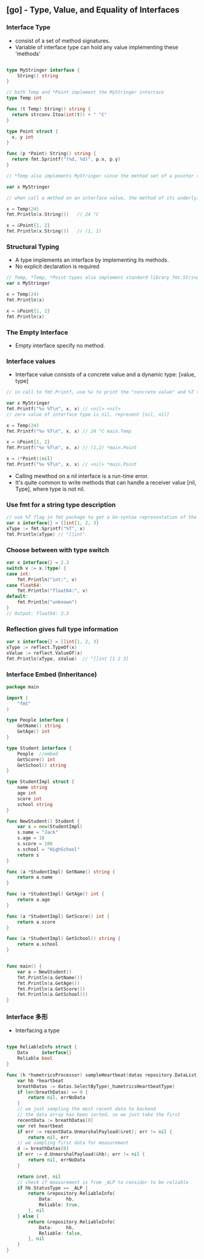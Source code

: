 ## [go] - Type, Value, and Equality of Interfaces

### Interface Type
* consist of a set of method signatures.
* Variable of interface type can hold any value implementing these 'methods'

```go

type MyStringer interface {
    String() string
}

// both Temp and *Point implement the MyStringer intercace
type Temp int

func (t Temp) String() string {
  return strconv.Itoa(int(t)) + " °C"
}

type Point struct {
  x, y int
}

func (p *Point) String() string {
  return fmt.Sprintf("(%d, %d)", p.x, p.y)
}

// *Temp also implements MyStringer since the method set of a pointer type *T is the set of all methods with receiver *T or T

var x MyStringer

// when call a method on an interface value, the method of its underlying type is executed

x = Temp(24)
fmt.Println(x.String())   // 24 °C

x = &Point{1, 2}
fmt.Println(x.String())   // (1, 2)
```

### Structural Typing

* A type implements an interface by implementing its methods.
* No explicit declaration is required

```go
// Temp, *Temp, *Point types also implement standard library fmt.Stringer interface'
var x MyStringer

x = Temp(24)
fmt.Println(x)

x = &Point{1, 2}
fmt.Println(x)
```

### The Empty Interface
* Empty interface specify no method.

### Interface values
* Interface value consists of a concrete value and a dynamic type: [value, type]

```go
// in call to fmt.Printf, use %v to print the "concrete value" and %T to print "dynamic Type"

var x MyStringer
fmt.Printf("%v %T\n", x, x) // <nil> <nil>
// zero value of interface type is nil, represent [nil, nil]

x = Temp(24)
fmt.Printf("%v %T\n", x, x) // 24 °C main.Temp

x = &Point{1, 2}
fmt.Printf("%v %T\n", x, x) // (1,2) *main.Point

x = (*Point)(nil)
fmt.Printf("%v %T\n", x, x) // <nil> *main.Point
```

* Calling mewthod on a nil interface is a run-time error.
* It's quite common to write methods that can handle a receiver value [nil, Type], where type is not nil.

### Use fmt for a string type description
```go
// use %T flag in fmt package to get a Go-syntax representation of the type
var x interface{} = []int{1, 2, 3}
xType := fmt.Sprintf("%T", x)
fmt.Println(xType) // "[]int"

```
### Choose between with type switch
```go
var x interface{} = 2.3
switch v := x.(type) {
case int:
    fmt.Println("int:", v)
case float64:
    fmt.Println("float64:", v)
default:
    fmt.Println("unknown")
}
// Output: float64: 2.3
```

### Reflection gives full type information
```go
var x interface{} = []int{1, 2, 3}
xType := reflect.TypeOf(x)
xValue := reflect.ValueOf(x)
fmt.Println(xType, xValue)  // "[]int [1 2 3]
```


### Interface Embed (Inheritance)
```go
package main

import (
    "fmt"
)

type People interface {
    GetName() string
    GetAge() int
}

type Student interface {
    People  //embed
    GetScore() int
    GetSchool() string
}

type StudentImpl struct {
    name string
    age int
    score int
    school string
}

func NewStudent() Student {
    var s = new(StudentImpl)
    s.name = "Jack"
    s.age = 18
    s.score = 100
    s.school = "HighSchool"
    return s
}

func (a *StudentImpl) GetName() string {
    return a.name
}

func (a *StudentImpl) GetAge() int {
    return a.age
}

func (a *StudentImpl) GetScore() int {
    return a.score
}

func (a *StudentImpl) GetSchool() string {
    return a.school
}


func main() {
    var a = NewStudent()
    fmt.Println(a.GetName())
    fmt.Println(a.GetAge())
    fmt.Println(a.GetScore())
    fmt.Println(a.GetSchool())
}
```

### Interface 多形

* Interfacing a type
```go

type ReliableInfo struct {
	Data     interface{}
	Reliable bool
}

func (h *humetricsProcessor) sampleHeartbeat(datas repository.DataList) (*repository.ReliableInfo, error) {
	var hb *heartbeat
	breathDatas := datas.SelectByType(_humetricsHeartbeatType)
	if len(breathDatas) == 0 {
		return nil, errNoData
	}
	// we just sampling the most recent data to backend
	// the data array has been sorted, so we just take the first
	recentData := breathDatas[0]
	var ret heartbeat
	if err := recentData.UnmarshalPayload(&ret); err != nil {
		return nil, err
	// we sampling first data for measurement
	d := breathDatas[0]
	if err := d.UnmarshalPayload(&hb); err != nil {
		return nil, errNoData
	}

	return &ret, nil
	// check if measurement is from _ALP to consider to be reliable
	if hb.StatusType == _ALP {
		return &repository.ReliableInfo{
			Data:     hb,
			Reliable: true,
		}, nil
	} else {
		return &repository.ReliableInfo{
			Data:     hb,
			Reliable: false,
		}, nil
	}
}
```







